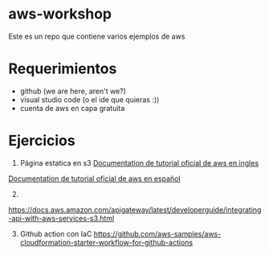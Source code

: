 # aws-workshop
Este es un repo que contiene varios ejemplos de aws


# Requerimientos
- github (we are here, aren't we?)
- visual studio code (o el ide que quieras :))
- cuenta de aws en capa gratuita

# Ejercicios
1. Página estatica en s3
[Documentation de tutorial oficial de aws en ingles](https://docs.aws.amazon.com/AmazonS3/latest/userguide/HostingWebsiteOnS3Setup.html)

[Documentation de tutorial oficial de aws en español](https://docs.aws.amazon.com/es_es/AmazonS3/latest/userguide/HostingWebsiteOnS3Setup.html)

2. 

https://docs.aws.amazon.com/apigateway/latest/developerguide/integrating-api-with-aws-services-s3.html

3. Github action con IaC
https://github.com/aws-samples/aws-cloudformation-starter-workflow-for-github-actions
